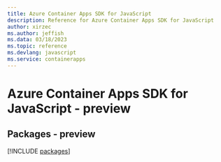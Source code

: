 ```yaml
---
title: Azure Container Apps SDK for JavaScript
description: Reference for Azure Container Apps SDK for JavaScript
author: xirzec
ms.author: jeffish
ms.data: 03/18/2023
ms.topic: reference
ms.devlang: javascript
ms.service: containerapps
---
```

# Azure Container Apps SDK for JavaScript - preview
## Packages - preview
[!INCLUDE [packages](container-apps-index.md)]